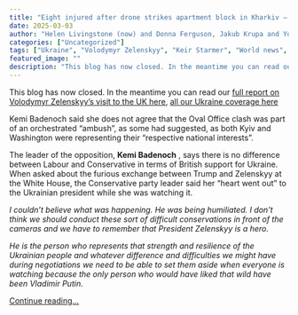 ```yaml
---
title: "Eight injured after drone strikes apartment block in Kharkiv – as it happened"
date: 2025-03-03
author: "Helen Livingstone (now) and Donna Ferguson, Jakub Krupa and Yohannes Lowe (earlier)"
categories: ["Uncategorized"]
tags: ["Ukraine", "Volodymyr Zelenskyy", "Keir Starmer", "World news", "Europe", "European Union", "Donald Trump"]
featured_image: ""
description: "This blog has now closed. In the meantime you can read our full report on Volodymyr Zelenskyy’s visit to the UK here, all our Ukraine coverage hereKemi Badenoch..."
---
```


This blog has now closed. In the meantime you can read our [full report on Volodymyr Zelenskyy’s visit to the UK here](https://www.theguardian.com/world/2025/mar/02/keir-starmer-europe-crossroads-history-must-support-ukraine), [all our Ukraine coverage here](https://www.theguardian.com/world/ukraine)

Kemi Badenoch said she does not agree that the Oval Office clash was part of an orchestrated “ambush”, as some had suggested, as both Kyiv and Washington were representing their “respective national interests”.

The leader of the opposition, **Kemi Badenoch** , says there is no difference between Labour and Conservative in terms of British support for Ukraine. When asked about the furious exchange between Trump and Zelenskyy at the White House, the Conservative party leader said her “heart went out” to the Ukrainian president while she was watching it.

_I couldn’t believe what was happening. He was being humiliated. I don’t think we should conduct these sort of difficult conservations in front of the cameras and we have to remember that President Zelenskyy is a hero._

_He is the person who represents that strength and resilience of the Ukrainian people and whatever difference and difficulties we might have during negotiations we need to be able to set them aside when everyone is watching because the only person who would have liked that wild have been Vladimir Putin._

[Continue reading...](https://www.theguardian.com/world/live/2025/mar/02/ukraine-war-volodymyr-zelenskyy-keir-starmer-donald-trump-us-europe-eu-russia-defence-latest-live-news)
